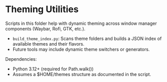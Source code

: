 # Theming Utilities

Scripts in this folder help with dynamic theming across window manager components (Waybar, Rofi, GTK, etc.).

- `build_theme_index.py`: Scans theme folders and builds a JSON index of available themes and their flavors.
- Future tools may include dynamic theme switchers or generators.

Dependencies:
- Python 3.12+ (required for Path.walk())
- Assumes a $HOME/themes structure as documented in the script.

